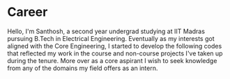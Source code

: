 # Career
Hello, I'm Santhosh, a second year undergrad studying at IIT Madras pursuing B.Tech in Electrical Engineering. Eventually as my interests got aligned with the Core Engineering, I started to develop the following codes that reflected my work in the course and non-course projects I've taken up during the tenure. More over as a core aspirant I wish to seek knowledge from any of the domains my field offers as an intern.
